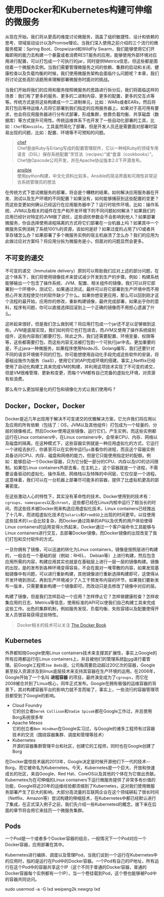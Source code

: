 # 使用Docker和Kubernetes构建可伸缩的微服务

从现在开始，我们将从更高的维度讨论微服务，涵盖了组织敏捷性、设计和依赖的思考、领域驱动设计以及Promise理论。当我们深入使用之前介绍的三个流行的微服务框架：Spring Boot、Dropwizard和WildFly Swarm，我们能够使用它们开箱即用的能力去构建一个暴露或者消费REST服务的应用，能够使用外部环境对应用进行配置，可以打包成一个可执行的jar，同时提供Metrics信息，但这些都是围绕着一个微服务实例。当我们需要管理微服务之间的依赖、集群的启动和关闭、健康检查以及负载均衡的时候，我们使用微服务架构会面临什么问题呢？本章，我们将讨论这些高阶话题用来理解部署微服务时面对的挑战。

当我们开始将我们的应用和服务按照微服务的思路进行拆分后，我们将面临这样的场景：我们有了更多的服务、更多的二进制内容、更多的配置，更多的交互点等等。传统方式是将这些构建成一个二进制单元，比如：WARs或者EARs，然后将其打包后等待运维人员将它部署到我们指定的应用服务器上。如果对于高可用有要求，也会将应用服务器进行分布式部署，形成集群，依靠负载均衡、共享磁盘（数据库）等方式提升可用性。传统运维体系下也开发了一些自动化部署的工具，比如：`Chef`和`Ansible`，工具虽然简化了部署，但是开发人员还是需要面对部署时容易出现的问题，比如：配置、环境等不可预知的问题。

> [chef](https://www.chef.io/chef/)<br>Chef是由Ruby与Erlang写成的配置管理软件，它以一种纯Ruby的领域专用语言（DSL）保存系统配置“烹饪法（recipes）”或“食谱（cookbooks）”。Chef由Opscode公司开发，并在Apache协议版本2.0下开源发布。

> [ansible](https://www.ansible.com)<br>使用python构建，中文化资料比较多，Ansible的简洁界面和可用性非常迎合系统管理员的想法

在传统方式下尝试微服务的部署，将会是个糟糕的结果。如何解决应用服务器在开发、测试以及生产环境的不同配置？如果没有，如何能够捕获到这些配置的变更？而这些变更如何确认已经运行在应用服务器中了？运行时软件环境，比如：操作系统、JVM以及相关的组件在生产和开发环境下的不同问题如何解决？如果我们的应用已经针对特定的JVM做了调优，这些调优参数会不会影响到他人？如果部署微服务，你会选择使用进程隔离的方式将它们部署在一台机器上吗？如果其中一个微服务实例消耗了系统100%的资源，该如何是好？如果过度的占用了I/O或者共享存储怎么办？如果部署了多个微服务实例的宿主机崩溃了怎么办？我们的应用为此做过应对方案吗？将应用分拆为微服务是小，但面对的问题显然会更多。

## 不可变的递交

不可变的递交（Immutable delivery）原则可以帮助我们应对上述的部分问题，在这个体系下，我们将使用镜像技术来尝试减少开发到生产的步骤。例如：构建系统能够输出一个包含了操作系统、JVM、配置、相关组件的镜像，我们可以将它部署到一个环境中，测试它，如果通过测试，最终可以将它部署到生产环境中而不用担心开发流程使交付的软件缺少了什么。如果你想变更应用，那么可以回到刚才这个流程的最开始，应用你的修改，重新构建镜像，最终完成部署，如果出乎你的意料，程序有问题，你可以直接选择回滚到上一个正确的镜像而不用担心遗漏了什么。

这听起来很好，但是我们怎么做到呢？将应用打包成一个jar还不足以足够做到这些。JVM是底层实现，我们如何将它也打包进去，而JVM又使用了操作系统级别组件，这些内容我们都要打包，除此之外，我们还需要配置、环境变量、权限等等，这些都需要打包，而这些内容无法被打包到一个可执行jar中去。更加重要的是，不止java一种微服务，如果程序使用NodeJS、Golang编写，我们还要针对不同的语言环境做不同的打包。你可能想使用自动化手段完成这些软件的安装，将基础设施作为服务（IaaS），使用它们的API完成环境的搭建。事实上Netflix已经使用了自动化构建工具来完成VM的构建，并利用这项技术实现了不可变的递交，但是VM很难管理、更新和变更，而每个VM都有自己完备的虚拟化环境，对资源有些浪费。

那么有什么更加轻量化的打包和镜像化方式让我们使用吗？

## Docker，Docker，Docker

Docker是近几年出现用于解决不可变递交的优雅解决方案，它允许我们将应用以及应用的所有依赖（包括了：OS，JVM以及其他组件）打包成为一个轻量的、分层的镜像格式。然后Docker使用这些镜像，运行它们，产生实例，而这些实例都运行在Linux containers中，在Linux containers中，会带来CPU、内存、网络以及磁盘的隔离。在这种模式下，这些容器实例就是一种应用虚拟化的方式，它运行一个进程去执行，你甚至可以在实例中运行`ps`查看你的进程，而且这个容器实例具备访问CPU、内存、磁盘和网络的能力，但是它只能使用指定好的配额。例如：能够启动一个Docker容器，只为它分配一部分的CPU、内存以及I/O的访问限制。如果在Linux containers外部去看，在主机上，这个容器就是一个进程，不需要设备驱动的虚拟化、操作系统、网络栈以及特殊的中间层，它仅仅是一个进程。这意味着，我们可以在一台机器上部署尽可能多的容器，提供了比虚拟机更高的部署密度。

在这些激动人心的特性下，其实没有革命性的技术。Docker使用到的技术有：`cgroups`、`namespaces`以及`chroot`，这些都已经在Linux内核中运行了相当长的时间，而这些技术被Docker用来构造应用虚拟化技术。Linux containers已经推出了十几年，而进程虚拟化技术在`Solaris`和`FreeBSD`上出现的时间更早。以往使用这些技术的`lxc`会比较复杂，而Docker通过简单的API以及优秀的用户体验使得Linux containers的运用变得火热起来，Docker通过一个客户端命令工具能够与Linux containers进行交互，去部署Docker镜像，而Docker镜像的出现改变了我们打包和交付软件的方式。

一旦你拥有了镜像，可以迅速的转化为Linux containers，镜像是按照层进行构建的，一般会在一个基础的层（例如：RHEL、 Debian等）上进行构建，然后包含应用所需的内容，构建应用其实也就是在基础层上进行一层一层的镜像构建。镜像的出现，是的发布到各种环境变得容易，不会在面对一堆零散的内容，如果发现基础镜像中有问题，可以进行重新构建，其他镜像进行重新选择构建即可，这使得从开发环境到测试，再到生产环境减少了人工干预发布内容的环节，如果我们要新发布一版本，只需要重新构建一个镜像即可，而改动只是去修改了镜像中对应的层。

构建了镜像，但是我们怎样启动一个应用？怎样停止它？怎样做健康检查？怎样收集应用的日志、Metrics等信息，使用标准的API可以使我们自己构建工具来完成这些工作。出色的集群机制，例如服务发现、负载均衡、失败容错以及配置使得开发人员很容易获得这些特性。

> Docker相关的技术可以关注 [The Docker Book](https://www.gitbook.com/book/weipeng2k/the-docker-book/details)

## Kubernetes

外界都知晓Google使用Linux containers技术来支撑其扩展性，事实上Google的所有应用都运行在Linux containers上，并且被他们的管理系统[Brog](http://research.google.com/pubs/pub43438.html)进行着管理。前Google工程师`Joe Beda`说，公司每周要启动超过20亿次的容器，Google甚至投入资源涉及到linux底层技术来支持其容器在生产环境的运用。在2006年，Google开始了一个名叫 **进程容器** 的项目，最终演变成为了`cgroups`，而它在2008被合并到了Linux核心，同年正式发布。Google在拥有极强的运维容器的背景下，其对构建容器平台的影响力就不言而喻了，事实上，一些流行的容器管理项目都受到了Google的影响。

* Cloud Foundry<br>它的创立者`Derek Collison`和`Vadim Spivak`都在Google工作过，并且使用Borg系统很多年
* Apache Mesos<br>它的创立者`Ben Hindman`在Google实习过，与Google的诸多工程师有过容器技术的交流（围绕容器集群、调度和管理等技术）
* Kubernetes<br>开源的容器集群管理平台和社区，创建它的工程师，同时也在Google创建了Borg

在Docker震惊技术届的2013年，Google决定是时候开源他们下一代的技术--Borg，而它被命名为Kubernetes。今天，Kubernetes是一个巨大、开放和快速成长的社区，来自Google、Red Hat、CoreOS以及其他的个体在为它做出贡献。Kubernetes为在可伸缩的Linux containers下运行微服务提供了非常多有价值的功能，Google将近20年的运维经验都浓缩到了Kubernetes，这对我们使用微服务部署产生了巨大的影响。大部分高流量的互联网企业在这个领域耕耘了很长时间（Netflix、Amazon等）尝试构建的伸缩技术，在Kubernetes中都已经默认进行了集成，在正式深入例子之前，我们先介绍一些Kubernetes的概念，接下来在后面的章节将会用它来挂历一个微服务集群。

## Pods

一个Pod是一个或者多个Docker容器的组合，一般情况下一个Pod对应一个Docker容器，应用部署在其中。

Kubernetes进行编排、调度以及管理Pod，当我们谈到一个运行在Kubernetes中的应用时，指的是运行在Pod中的Docker容器。一个Pod有自己的IP地址，所有运行在这个Pod中的容器共享这个IP（这个不同于普通的Docker容器，普通的Docker容器每个实例都有一个IP），当一个卷挂载到Pod，这个卷也能够被Pod中的容器共同访问。



sudo usermod -a -G lxd weipeng2k
newgrp lxd
